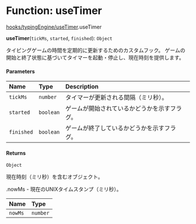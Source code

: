 # Function: useTimer

[hooks/typingEngine/useTimer](../modules/hooks_typingEngine_useTimer.md).useTimer

**useTimer**(`tickMs`, `started`, `finished`): `Object`

タイピングゲームの時間を定期的に更新するためのカスタムフック。
ゲームの開始と終了状態に基づいてタイマーを起動・停止し、現在時刻を提供します。

#### Parameters

| Name | Type | Description |
| :------ | :------ | :------ |
| `tickMs` | `number` | タイマーが更新される間隔（ミリ秒）。 |
| `started` | `boolean` | ゲームが開始されているかどうかを示すフラグ。 |
| `finished` | `boolean` | ゲームが終了しているかどうかを示すフラグ。 |

#### Returns

`Object`

現在時刻（ミリ秒）を含むオブジェクト。

.nowMs - 現在のUNIXタイムスタンプ（ミリ秒）。

| Name | Type |
| :------ | :------ |
| `nowMs` | `number` |
